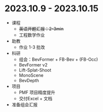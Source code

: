 # 2023.10.9 - 2023.10.15

- 课程
  - ~~英语开题汇报：2-3min~~
  - 工程数学作业
- 助教
  - 作业 1-3 批改
- 科研
  - 组会：BevFormer + FB-Bev + (FB-Occ)
  - BevFormer v2
  - Lift-Splat-Shoot
  - MonoScene
  - BevDepth
- 项目
  - PMF 项目精度提升
  - 交付Excel + 文档
- 准备组会汇报

